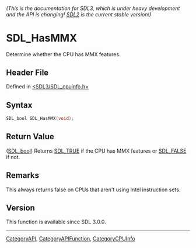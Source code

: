 ###### (This is the documentation for SDL3, which is under heavy development and the API is changing! [SDL2](https://wiki.libsdl.org/SDL2/) is the current stable version!)
# SDL_HasMMX

Determine whether the CPU has MMX features.

## Header File

Defined in [<SDL3/SDL_cpuinfo.h>](https://github.com/libsdl-org/SDL/blob/main/include/SDL3/SDL_cpuinfo.h)

## Syntax

```c
SDL_bool SDL_HasMMX(void);
```

## Return Value

([SDL_bool](SDL_bool)) Returns [SDL_TRUE](SDL_TRUE) if the CPU has MMX
features or [SDL_FALSE](SDL_FALSE) if not.

## Remarks

This always returns false on CPUs that aren't using Intel instruction sets.

## Version

This function is available since SDL 3.0.0.

----
[CategoryAPI](CategoryAPI), [CategoryAPIFunction](CategoryAPIFunction), [CategoryCPUInfo](CategoryCPUInfo)

